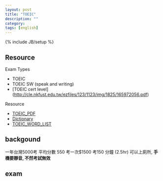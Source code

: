 ```yaml
---
layout: post
title: "TOEIC"
description: ""
category: 
tags: [english]
---
```

{% include JB/setup %}

## Resource
Exam Types
 - TOEIC
 - TOEIC SW  (speak and writing)
 - [TOEIC cert level] (http://cle.nkfust.edu.tw/ezfiles/123/1123/img/1825/165972056.pdf)

Resource 
 - [TOEIC_PDF](http://web.ydu.edu.tw/~chsini/toeic.pdf)
 - [Dictionary](http://dictionary.cambridge.org/zht/%E8%A9%9E%E5%85%B8/%E8%8B%B1%E8%AA%9E/curriculum-vitae)
 - [TOEIC_WORD_LIST](http://www.pass-the-toeic-test.com/media/Pass%20the%20TOEIC%20Test%20-%20TOEIC%20Word%20List.pdf)

## backgound
一年台灣5000考
平均分數 550
考一次$1500
考150 分鐘 (2.5hr)
可以上廁所, **手機要靜音, 不然考試無效**

## exam
